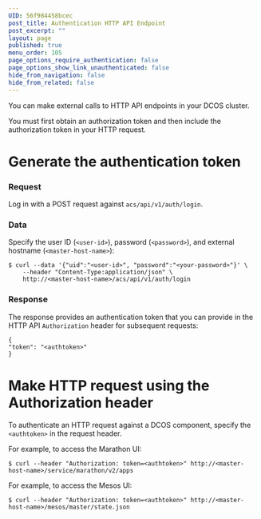 ```yaml
---
UID: 56f984458bcec
post_title: Authentication HTTP API Endpoint
post_excerpt: ""
layout: page
published: true
menu_order: 105
page_options_require_authentication: false
page_options_show_link_unauthenticated: false
hide_from_navigation: false
hide_from_related: false
---
```

You can make external calls to HTTP API endpoints in your DCOS cluster.

You must first obtain an authorization token and then include the authorization token in your HTTP request.

# Generate the authentication token

### Request

Log in with a POST request against `acs/api/v1/auth/login`.

### Data

Specify the user ID (`<user-id>`), password (`<password>`), and external hostname (`<master-host-name>`):

    $ curl --data '{"uid":"<user-id>", "password":"<your-password>"}' \
        --header "Content-Type:application/json" \
        http://<master-host-name>/acs/api/v1/auth/login
    

### Response

The response provides an authentication token that you can provide in the HTTP API `Authorization` header for subsequent requests:

    {
    "token": "<authtoken>"
    }
    

# Make HTTP request using the Authorization header

To authenticate an HTTP request against a DCOS component, specify the `<authtoken>` in the request header.

For example, to access the Marathon UI:

    $ curl --header "Authorization: token=<authtoken>" http://<master-host-name>/service/marathon/v2/apps
    

For example, to access the Mesos UI:

    $ curl --header "Authorization: token=<authtoken>" http://<master-host-name>/mesos/master/state.json